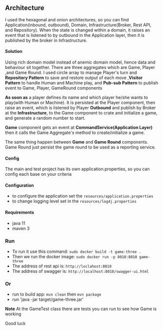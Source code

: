 ## Architecture
I used the hexagonal and onion architectures, so you can find Application(inbound, outbound), Domain, Infrastructure(Broker, Rest API, and Repository).
When the state is changed within a domain, it raises an event that is listened to by outbound in the Application layer, then it is published by the broker in Infrastructure.

#### Solution
Using rich domain model instead of anemic domain model, hence data and behaviour sit together. There are three aggregates which are Game, Player ,and Game Round. I used circle array to manage Player's turn and **Repository Pattern** to save and restore output of each move
,**Visitor Pattern** to handle Human and Machine play, and **Pub-sub Pattern** to publish event to Game, Player, GameRound components

**As soon as** a player defines its name and which player he/she wants to 
play(with Human or Machine). It is persisted at the Player component,
then raise an event, which is listened by Player **Outbound** and publish by Broker at the **Infrastructure**,
to the Game component to crate and initialize a game, and generate a random number to start.

**Game** component gets an event at **CommandService(Application Layer)** then it calls the Game Aggregate's method to create/initialize a game.

The same thing happen between **Game** and **Game Round** components. Game Round just persist the game round to be used as a reporting service.
#### Config
The main and test project has its own application.properties, so you can config each base on your criteria
#### Configuration
- to configure the application set the `resources/application.properties`
- to change logging level set in the `resources/log4j.properties`
#### Requirements
- java 11
- maven 3

### Run
- To run it use this command: `sudo docker build -t game-three .`
- Then we run the docker image: `sudo docker run -p 8010:8010 game-three`
- The address of rest api is: `http://loclahost:8010`
- The address of swagger is: `http://localhost:8010/swagger-ui.html`

### Or
- run to build app: `mvn clean` then `mvn package`
- run 'java -jar target/game-three.jar'

**Note** At the GameTest class there are tests you can run to see how Game is working

Good luck


